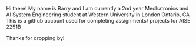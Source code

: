 Hi there!
My name is Barry and I am currently a 2nd year Mechatronics and AI System Engineering student at Western University in London Ontario, CA
This is a github account used for completing assignments/ projects for AISE 2251B

Thanks for dropping by!
